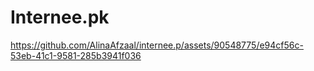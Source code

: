 

# Internee.pk

https://github.com/AlinaAfzaal/internee.p/assets/90548775/e94cf56c-53eb-41c1-9581-285b3941f036

